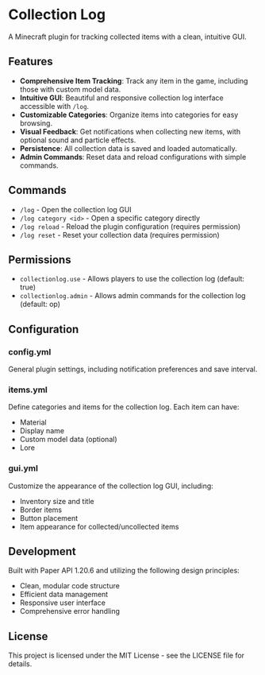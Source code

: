 
# Collection Log

A Minecraft plugin for tracking collected items with a clean, intuitive GUI.

## Features

- **Comprehensive Item Tracking**: Track any item in the game, including those with custom model data.
- **Intuitive GUI**: Beautiful and responsive collection log interface accessible with `/log`.
- **Customizable Categories**: Organize items into categories for easy browsing.
- **Visual Feedback**: Get notifications when collecting new items, with optional sound and particle effects.
- **Persistence**: All collection data is saved and loaded automatically.
- **Admin Commands**: Reset data and reload configurations with simple commands.

## Commands

- `/log` - Open the collection log GUI
- `/log category <id>` - Open a specific category directly
- `/log reload` - Reload the plugin configuration (requires permission)
- `/log reset` - Reset your collection data (requires permission)

## Permissions

- `collectionlog.use` - Allows players to use the collection log (default: true)
- `collectionlog.admin` - Allows admin commands for the collection log (default: op)

## Configuration

### config.yml
General plugin settings, including notification preferences and save interval.

### items.yml
Define categories and items for the collection log. Each item can have:
- Material
- Display name
- Custom model data (optional)
- Lore

### gui.yml
Customize the appearance of the collection log GUI, including:
- Inventory size and title
- Border items
- Button placement
- Item appearance for collected/uncollected items

## Development

Built with Paper API 1.20.6 and utilizing the following design principles:
- Clean, modular code structure
- Efficient data management
- Responsive user interface
- Comprehensive error handling

## License

This project is licensed under the MIT License - see the LICENSE file for details.
